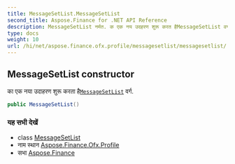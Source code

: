 ```yaml
---
title: MessageSetList.MessageSetList
second_title: Aspose.Finance for .NET API Reference
description: MessageSetList नर्मत. क एक नय उदहरण शुरू करत हैMessageSetList वर्ग.
type: docs
weight: 10
url: /hi/net/aspose.finance.ofx.profile/messagesetlist/messagesetlist/
---
```

## MessageSetList constructor

का एक नया उदाहरण शुरू करता है[`MessageSetList`](../) वर्ग.

```csharp
public MessageSetList()
```

### यह सभी देखें

* class [MessageSetList](../)
* नाम स्थान [Aspose.Finance.Ofx.Profile](../../messagesetlist/)
* सभा [Aspose.Finance](../../../)


